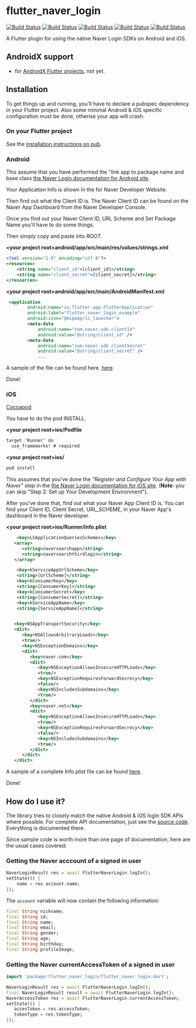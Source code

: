 # flutter_naver_login
[![Build Status](https://img.shields.io/badge/pub-v0.1.1-success.svg)](https://travis-ci.org/roughike/flutter_naver_login)
[![Build Status](https://img.shields.io/badge/pod-v1.6.1-success.svg)](https://travis-ci.org/roughike/flutter_naver_login)
[![Build Status](https://img.shields.io/badge/swift-v5-success.svg)](https://travis-ci.org/roughike/flutter_naver_login)
[![Build Status](https://img.shields.io/badge/naverSDK-v4.0.12-success.svg)](https://travis-ci.org/roughike/flutter_naver_login)
[![Build Status](https://img.shields.io/badge/build-passing-success.svg)](https://travis-ci.org/roughike/flutter_naver_login)

A Flutter plugin for using the native Naver Login SDKs on Android and iOS.

## AndroidX support

- for [AndroidX Flutter projects](https://flutter.dev/docs/development/packages-and-plugins/androidx-compatibility), not yet.

## Installation

To get things up and running, you'll have to declare a pubspec dependency in your Flutter project.
Also some minimal Android & iOS specific configuration must be done, otherise your app will crash.

### On your Flutter project

See the [installation instructions on pub](https://pub.dartlang.org/packages/flutter_naver_login#-installing-tab-).

### Android

This assume that you have performed the "link app to package name and base class [the Naver Login documentation for Android site](https://developers.naver.com/docs/login/android/).

Your Application Info is shown in the for Naver Developer Website.

Then find out what the Client ID is. The Naver Client ID can be found on the Naver App Dashboard from the Naver Developer Console.

Once you find out your Naver Client ID, URL Scheme and Set Package Name  you'll have to do some things.

Then simply copy and paste into _ROOT_.

**\<your project root>android/app/src/main/res/values/strings.xml**

```xml
<?xml version="1.0" encoding="utf-8"?>
<resources>
    <string name="client_id">[client_id]</string>
    <string name="client_secret">[client_secret]</string>
</resources>
```

**\<your project root>android/app/src/main/AndroidManifest.xml**

```xml
 <application
        android:name="io.flutter.app.FlutterApplication"
        android:label="flutter_naver_login_example"
        android:icon="@mipmap/ic_launcher">
        <meta-data
            android:name="com.naver.sdk.clientId"
            android:value="@string/client_id" />
        <meta-data
            android:name="com.naver.sdk.clientSecret"
            android:value="@string/client_secret" />
			...
```


A sample of the file can be found here. [here](https://github.com/yoonjaepark/flutter_naver_login/blob/master/example/android/app/src/main/AndroidManifest.xml).

Done!

### iOS
[Cocoapod](https://cocoapods.org/)

You have to do the pod INSTALL. 

**\<your project root>ios/Podfile**

```xml
target 'Runner' do
  use_frameworks! # required
```
**\<your project root>ios/**

```bash
pod install
```

This assumes that you've done the _"Register and Configure Your App with Naver"_ step in the
[the Naver Login documentation for iOS site](https://developers.naver.com/docs/login/ios/).
(**Note**: you can skip "Step 2: Set up Your Development Environment").

After you've done that, find out what your Naver App Client ID is. You can find your Client ID, Client Secret, URL_SCHEME, in your Naver App's dashboard in the Naver developer.

**\<your project root>ios/Runner/Info.plist**
```xml
    <key>LSApplicationQueriesSchemes</key>
   <array>
      <string>naversearchapp</string>
      <string>naversearchthirdlogin</string>
   </array>

	<key>kServiceAppUrlScheme</key>
	<string>[UrlScheme]</string>
	<key>kConsumerKey</key>
	<string>[ConsumerKey]</string>
	<key>kConsumerSecret</key>
	<string>[ConsumerSecret]</string>
	<key>kServiceAppName</key>
	<string>[ServiceAppName]</string>


   <key>NSAppTransportSecurity</key>
   <dict>
      <key>NSAllowsArbitraryLoads</key>
      <true/>
      <key>NSExceptionDomains</key>
      <dict>
         <key>naver.com</key>
         <dict>
            <key>NSExceptionAllowsInsecureHTTPLoads</key>
            <true/>
            <key>NSExceptionRequiresForwardSecrecy</key>
            <false/>
            <key>NSIncludesSubdomains</key>
            <true/>
         </dict>
         <key>naver.net</key>
         <dict>
            <key>NSExceptionAllowsInsecureHTTPLoads</key>
            <true/>
            <key>NSExceptionRequiresForwardSecrecy</key>
            <false/>
            <key>NSIncludesSubdomains</key>
            <true/>
         </dict>
      </dict>
   </dict>
```
A sample of a complete Info.plist file can be found [here](https://github.com/yoonjaepark/flutter_naver_login/blob/master/example/ios/Runner/Info.plist).

Done!

## How do I use it?

The library tries to closely match the native Android & iOS login SDK APIs where possible. For complete API documentation, just see the [source code](). Everything is documented there.

Since sample code is worth more than one page of documentation, here are the usual cases covered:

### Getting the Naver acccount of a signed in user

```dart
NaverLoginResult res = await FlutterNaverLogin.logIn();
setState(() {
    name = res.account.name;
});
```

The `account` variable will now contain the following information:

```dart
final String nickname;
final String id;
final String name;
final String email;
final String gender;
final String age;
final String birthday;
final String profileImage;
```

### Getting the Naver currentAccessToken of a signed in user

```dart
import 'package:flutter_naver_login/flutter_naver_login.dart';

NaverLoginResult res = await FlutterNaverLogin.logIn();
final NaverLoginResult result = await FlutterNaverLogin.logIn();
NaverAccessToken res = await FlutterNaverLogin.currentAccessToken;
setState(() {
   accesToken = res.accessToken;
   tokenType = res.tokenType;
});
```